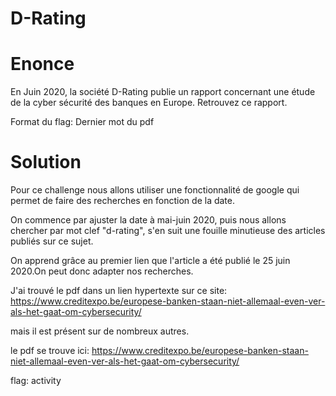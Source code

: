 # D-Rating

# Enonce

En Juin 2020, la société D-Rating publie un rapport concernant une étude de la cyber sécurité des banques en Europe. Retrouvez ce rapport.

Format du flag: Dernier mot du pdf

# Solution

Pour ce challenge nous allons utiliser une fonctionnalité de google qui permet de faire des recherches en fonction de la date.

On commence par ajuster la date à mai-juin 2020, puis nous allons chercher par mot clef "d-rating", s'en suit une fouille minutieuse des articles publiés sur ce sujet.

On apprend grâce au premier lien que l'article a été publié le 25 juin 2020.On peut donc adapter nos recherches.

J'ai trouvé le pdf dans un lien hypertexte sur ce site: 
https://www.creditexpo.be/europese-banken-staan-niet-allemaal-even-ver-als-het-gaat-om-cybersecurity/

mais il est présent sur de nombreux autres.

le pdf se trouve ici: https://www.creditexpo.be/europese-banken-staan-niet-allemaal-even-ver-als-het-gaat-om-cybersecurity/

flag: 
activity
